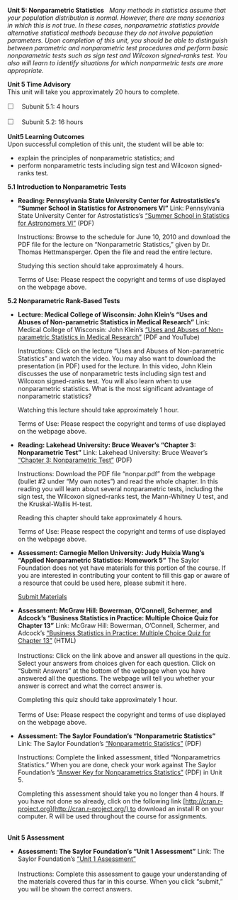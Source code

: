 **Unit 5: Nonparametric Statistics** <span id="5"></span> 
*Many methods in statistics assume that your population distribution is
normal. However, there are many scenarios in which this is not true. In
these cases, nonparametric statistics provide alternative statistical
methods because they do not involve population parameters. Upon
completion of this unit, you should be able to distinguish between
parametric and nonparametric test procedures and perform basic
nonparametric tests such as sign test and Wilcoxon signed-ranks test.
You also will learn to identify situations for which nonparmetric tests
are more appropriate.*

**Unit 5 Time Advisory**  
This unit will take you approximately 20 hours to complete.  
  
 <span dir="LTR"><span
style="color: rgb(85, 85, 85); font-family: 'Myriad Pro', 'Gill Sans', 'Gill Sans MT', Calibri, sans-serif; font-size: 16px; line-height: 21px; text-align: left; -webkit-text-size-adjust: none; ">☐
   </span>Subunit 5.1: 4 hours</span>  
  
 <span dir="LTR"><span
style="color: rgb(85, 85, 85); font-family: 'Myriad Pro', 'Gill Sans', 'Gill Sans MT', Calibri, sans-serif; font-size: 16px; line-height: 21px; text-align: left; -webkit-text-size-adjust: none; ">☐
   </span>Subunit 5.2: 16 hours</span>

**Unit5 Learning Outcomes**  
Upon successful completion of this unit, the student will be able to:  
  
-   <span dir="LTR">explain the principles of nonparametric statistics;
    and</span>
-   <span dir="LTR">perform nonparametric tests including sign test and
    Wilcoxon signed-ranks test.</span>

**5.1 Introduction to Nonparametric Tests** <span id="5.1"></span> 
-   **Reading: Pennsylvania State University Center for
    Astrostatistics’s “Summer School in Statistics for Astronomers VI”**
    Link: Pennsylvania State University Center for Astrostatistics’s
    [“Summer School in Statistics for Astronomers
    VI”](http://astrostatistics.psu.edu/su10/program.html) (PDF)  
      
     Instructions: Browse to the schedule for June 10, 2010 and download
    the PDF file for the lecture on “Nonparametric Statistics,” given by
    Dr. Thomas Hettmansperger. Open the file and read the entire
    lecture.   
      
     Studying this section should take approximately 4 hours.  
      
     Terms of Use: Please respect the copyright and terms of use
    displayed on the webpage above.

**5.2 Nonparametric Rank-Based Tests** <span id="5.2"></span> 
-   **Lecture: Medical College of Wisconsin: John Klein’s “Uses and
    Abuses of Non-parametric Statistics in Medical Research”**
    Link: Medical College of Wisconsin: John Klein’s [“Uses and Abuses
    of Non-parametric Statistics in Medical
    Research”](http://www.mcw.edu/biostatistics/LectureSeriesVideos.htm)
    (PDF and YouTube)  
      
     Instructions: Click on the lecture “Uses and Abuses of
    Non-parametric Statistics” and watch the video. You may also want to
    download the presentation (in PDF) used for the lecture. In this
    video, John Klein discusses the use of nonparametric tests including
    sign test and Wilcoxon signed-ranks test. You will also learn when
    to use nonparametric statistics. What is the most significant
    advantage of nonparametric statistics?  
      
     Watching this lecture should take approximately 1 hour.  
      
     Terms of Use: Please respect the copyright and terms of use
    displayed on the webpage above.

-   **Reading: Lakehead University: Bruce Weaver’s “Chapter 3:
    Nonparametric Test”**
    Link: Lakehead University: Bruce Weaver’s [“Chapter 3: Nonparametric
    Test”](https://sites.google.com/a/lakeheadu.ca/bweaver/Home/statistics/notes)
    (PDF)  
      
     Instructions: Download the PDF file “nonpar.pdf” from the webpage
    (bullet \#2 under “My own notes”) and read the whole chapter. In
    this reading you will learn about several nonparametric tests,
    including the sign test, the Wilcoxon signed-ranks test, the
    Mann-Whitney U test, and the Kruskal-Wallis H-test.   
      
     Reading this chapter should take approximately 4 hours.  
      
     Terms of Use: Please respect the copyright and terms of use
    displayed on the webpage above.

-   **Assessment: Carnegie Mellon University: Judy Huixia Wang’s
    “Applied Nonparametric Statistics: Homework 5”**
    The Saylor Foundation does not yet have materials for this portion
    of the course. If you are interested in contributing your content to
    fill this gap or aware of a resource that could be used here, please
    submit it here.

    [Submit Materials](/contribute/)

-   **Assessment: McGraw Hill: Bowerman, O’Connell, Schermer, and
    Adcock’s “Business Statistics in Practice: Multiple Choice Quiz for
    Chapter 13”**
    Link: McGraw Hill: Bowerman, O’Connell, Schermer, and Adcock’s
    [“Business Statistics in Practice: Multiple Choice Quiz for Chapter
    13”](http://highered.mcgraw-hill.com/sites/0070983755/student_view0/chapter13/multiple_choice_quiz.html)
    (HTML)  
        
     Instructions: Click on the link above and answer all questions in
    the quiz. Select your answers from choices given for each question.
    Click on “Submit Answers” at the bottom of the webpage when you have
    answered all the questions. The webpage will tell you whether your
    answer is correct and what the correct answer is.   
      
     Completing this quiz should take approximately 1 hour.  
        
     Terms of Use: Please respect the copyright and terms of use
    displayed on the webpage above.

-   **Assessment: The Saylor Foundation’s “Nonparametric Statistics”**
    Link: The Saylor Foundation’s [“Nonparametric
    Statistics](https://resources.saylor.org/wwwresources/archived/site/wp-content/uploads/2012/08/MA251-Assessment-Unit-5-Nonparametric-statistics.FINAL_.pdf)[”](https://resources.saylor.org/wwwresources/archived/site/wp-content/uploads/2012/08/MA251-Assessment-Unit-5-Nonparametric-statistics.FINAL_.pdf)
    (PDF)  
      
     Instructions: Complete the linked assessment, titled
    “Nonparametrics Statistics.” When you are done, check your work
    against The Saylor Foundation’s [“Answer Key for Nonparametrics
    Statistics](https://resources.saylor.org/wwwresources/archived/site/wp-content/uploads/2012/08/MA251-Assessment-AnswerKey-Unit-5-Nonparametric-Statistics.FINAL_.pdf)[”](https://resources.saylor.org/wwwresources/archived/site/wp-content/uploads/2012/08/MA251-Assessment-AnswerKey-Unit-5-Nonparametric-Statistics.FINAL_.pdf) (PDF)
    in Unit 5.   
      
     Completing this assessment should take you no longer than 4 hours.
    If you have not done so already, click on the following link
    [http://cran.r-project.org](http://cran.r-project.org/) to download
    an install R on your computer. R will be used throughout the course
    for assignments.  
      

**Unit 5 Assessment** <span id="5.3"></span> 
-   **Assessment: The Saylor Foundation’s “Unit 1 Assessment”**
    Link: The Saylor Foundation’s [“Unit 1
    Assessment”](http://school.saylor.org/mod/quiz/view.php?id=1322)  
        
     Instructions: Complete this assessment to gauge your understanding
    of the materials covered thus far in this course. When you click
    “submit,” you will be shown the correct answers.


